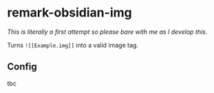 # remark-obsidian-img

*This is literally a first attempt so please bare with me as I develop this.*

Turns `![[Example.img]]` into a valid image tag.

## Config

tbc